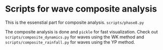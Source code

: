 # Scripts for wave composite analysis

This is the essenstial part for composite analysis. `scripts/phase8.py`

The composite analysis is done and `pickle` for fast visualization. Check out `scripts/composite_dynamics.py` for waves using the WK method and `scripts/composite_rainfall.py` for waves using the YP method.

